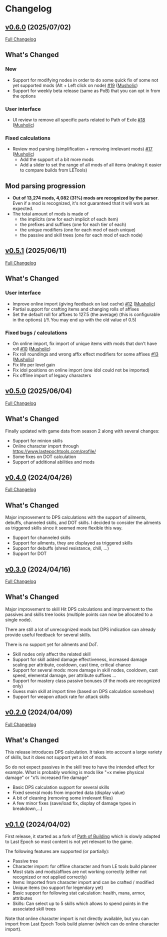# Changelog

## [v0.6.0](https://github.com/Musholic/PathOfBuildingForLastEpoch/tree/v0.6.0) (2025/07/02)

[Full Changelog](https://github.com/Musholic/PathOfBuildingForLastEpoch/compare/v0.5.1...v0.6.0)

## What's Changed
### New
- Support for modifying nodes in order to do some quick fix of some not yet supported mods (Alt + Left click on node) [\#19](https://github.com/Musholic/PathOfBuildingForLastEpoch/pull/19) ([Musholic](https://github.com/Musholic))
- Support for weekly beta release (same as PoB) that you can opt in from the options

### User interface
- UI review to remove all specific parts related to Path of Exile [\#18](https://github.com/Musholic/PathOfBuildingForLastEpoch/pull/18) ([Musholic](https://github.com/Musholic))

### Fixed calculations
- Review mod parsing (simplification + removing irrelevant mods) [\#17](https://github.com/Musholic/PathOfBuildingForLastEpoch/pull/17) ([Musholic](https://github.com/Musholic))
  - Add the support of a bit more mods
  - Add a slider to set the range of all mods of all items (making it easier to compare builds from LETools)

## Mod parsing progression
* **Out of 13,274 mods, 4,082 (31%) mods are recognized by the parser**. Even if a mod is recognized, it's not guaranteed that it will work as expected.
* The total amount of mods is made of
    * the implicits (one for each implicit of each item)
    * the prefixes and suffixes (one for each tier of each)
    * the unique modifiers (one for each mod of each unique)
    * the passive and skill trees (one for each mod of each node)


## [v0.5.1](https://github.com/Musholic/PathOfBuildingForLastEpoch/tree/v0.5.1) (2025/06/11)

[Full Changelog](https://github.com/Musholic/PathOfBuildingForLastEpoch/compare/v0.5.0...v0.5.1)

## What's Changed
### User interface
- Improve online import (giving feedback on last cache) [\#12](https://github.com/Musholic/PathOfBuildingForLastEpoch/pull/12) ([Musholic](https://github.com/Musholic))
- Partial support for crafting items and changing rolls of affixes
- Set the default roll for affixes to 127.5 (the average) (this is configurable in the options) (/!\ You may end up with the old value of 0.5)

### Fixed bugs / calculations
- On online import, fix import of unique items with mods that don't have roll [\#10](https://github.com/Musholic/PathOfBuildingForLastEpoch/pull/10) ([Musholic](https://github.com/Musholic))
- Fix roll roundings and wrong affix effect modifiers for some affixes [\#13](https://github.com/Musholic/PathOfBuildingForLastEpoch/pull/13) ([Musholic](https://github.com/Musholic))
- Fix life per level gain
- Fix idol positions on online import (one idol could not be imported)
- Fix offline import of legacy characters


## [v0.5.0](https://github.com/Musholic/PathOfBuildingForLastEpoch/tree/v0.5.0) (2025/06/04)

[Full Changelog](https://github.com/Musholic/PathOfBuildingForLastEpoch/compare/v0.4.0...v0.5.0)

## What's Changed

Finally updated with game data from season 2 along with several changes:

* Support for minion skills
* Online character import through https://www.lastepochtools.com/profile/
* Some fixes on DOT calculation
* Support of additional abilities and mods

## [v0.4.0](https://github.com/Musholic/PathOfBuildingForLastEpoch/tree/v0.4.0) (2024/04/26)

[Full Changelog](https://github.com/Musholic/PathOfBuildingForLastEpoch/compare/v0.3.0...v0.4.0)

## What's Changed
Major improvement to DPS calculations with the support of ailments, debuffs, channeled skills, and DOT skills. I decided to consider the ailments as triggered skills since it seemed more flexible this way.

* Support for channeled skills
* Support for ailments, they are displayed as triggered skills
* Support for debuffs (shred resistance, chill, ...)
* Support for DOT

## [v0.3.0](https://github.com/Musholic/PathOfBuildingForLastEpoch/tree/v0.3.0) (2024/04/16)

[Full Changelog](https://github.com/Musholic/PathOfBuildingForLastEpoch/compare/v0.2.0...v0.3.0)

## What's Changed
Major improvement to skill Hit DPS calculations and improvement to the passives and skills tree looks (multiple points can now be allocated to a single node).

There are still a lot of unrecognized mods but DPS indication can already provide useful feedback for several skills.

There is no support yet for ailments and DoT.

* Skill nodes only affect the related skill
* Support for skill added damage effectiveness, increased damage scaling per attribute, cooldown, cast time, critical chance
* Support for several mods: more damage in skill nodes, cooldown, cast speed, elemental damage, per attribute suffixes ...
* Support for mastery class passive bonuses (if the mods are recognized only)
* Guess main skill at import time (based on DPS calculation somehow)
* Support for weapon attack rate for attack skills

## [v0.2.0](https://github.com/Musholic/PathOfBuildingForLastEpoch/tree/v0.2.0) (2024/04/09)

[Full Changelog](https://github.com/Musholic/PathOfBuildingForLastEpoch/compare/v0.1.0...v0.2.0)

## What's Changed
This release introduces DPS calculation. It takes into account a large variety of skills, but it does not support yet a lot of mods.

So do not expect passives in the skill tree to have the intended effect for example. What is probably working is mods like "+x melee physical damage" or "x% increased fire damage"

* Basic DPS calculation support for several skills
* Fixed several mods from imported data (display value)
* A bit of cleaning (removing some irrelevant files)
* A few minor fixes (save/load fix, display of damage types in breakdown,...)

## [v0.1.0](https://github.com/Musholic/PathOfBuildingForLastEpoch/tree/v0.1.0) (2024/04/02)
First release, it started as a fork of [Path of Building](https://github.com/PathOfBuildingCommunity/PathOfBuilding) which is slowly adapted to Last Epoch so most content is not yet relevant to the game.

The following features are supported (or partially):
* Passive tree
* Character import: for offline character and from LE tools build planner
* Most stats and mods/affixes are not working correctly (either not recognized or not applied correctly)
* Items: Imported from character import and can be crafted / modified
* Unique items (no support for legendary yet)
* Basic support for following stat calculation: health, mana, armor, attributes
* Skills: Can select up to 5 skills which allows to spend points in the associated skill trees

Note that online character import is not directly available, but you can import from Last Epoch Tools build planner (which can do online character import). 
